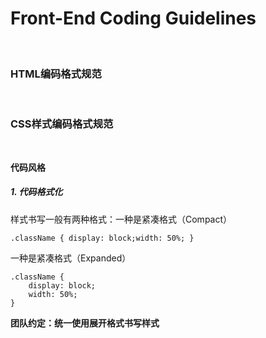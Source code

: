 # Front-End Coding Guidelines

<br />

### HTML编码格式规范
<br />



### CSS样式编码格式规范
<br />

**代码风格**

##### 1. 代码格式化

样式书写一般有两种格式：一种是紧凑格式（Compact）
```shell
.className { display: block;width: 50%; }
```
一种是紧凑格式（Expanded）
```shell
.className {
    display: block;
    width: 50%;
}
```
**团队约定：统一使用展开格式书写样式**